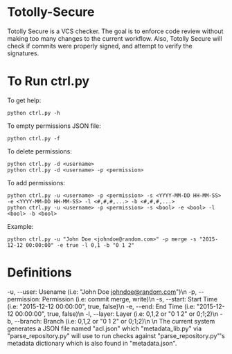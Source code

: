 # Totolly-Secure
Totolly Secure is a VCS checker. The goal is to enforce code review without making too many changes to the current workflow. Also, Totolly Secure will check if commits were properly signed, and attempt to verify the signatures.

# To Run ctrl.py
To get help:
```
python ctrl.py -h
```

To empty permissions JSON file:
```
python ctrl.py -f
```

To delete permissions:
```
python ctrl.py -d <username>
python ctrl.py -d <username> -p <permission>
```

To add permissions:
```
python ctrl.py -u <username> -p <permission> -s <YYYY-MM-DD HH-MM-SS> -e <YYYY-MM-DD HH-MM-SS> -l <#,#,#,...> -b <#,#,#,...>
python ctrl.py -u <username> -p <permission> -s <bool> -e <bool> -l <bool> -b <bool>
```

Example:
```
python ctrl.py -u "John Doe <johndoe@random.com>" -p merge -s "2015-12-12 00:00:00" -e true -l 0,1 -b "0 1 2"
```

# Definitions
-u, --user:         Usename (i.e: "John Doe <johndoe@random.com>")\n
-p, --permission:   Permission (i.e: commit merge, write)\n
-s, --start:        Start Time (i.e: "2015-12-12 00:00:00", true, false)\n
-e, --end:          End Time (i.e: "2015-12-12 00:00:00", true, false)\n
-l, --layer:        Layer (i.e: 0,1,2 or "0 1 2" or 0;1;2)\n
-b, --branch:       Branch (i.e: 0,1,2 or "0 1 2" or 0;1;2)\n
\n
The current system generates a JSON file named "acl.json" which "metadata_lib.py" via "parse_repository.py" will use to run checks against "parse_repository.py"'s metadata dictionary which is also found in "metadata.json".
